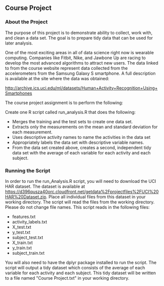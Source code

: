 ## Course Project

### About the Project
The purpose of this project is to demonstrate ability to collect, work with, and clean a data set. The goal is to prepare tidy data that can be used for later analysis. 

One of the most exciting areas in all of data science right now is wearable computing. Companies like Fitbit, Nike, and Jawbone Up are racing to develop the most advanced algorithms to attract new users. The data linked to from the course website represent data collected from the accelerometers from the Samsung Galaxy S smartphone. A full description is available at the site where the data was obtained: 

http://archive.ics.uci.edu/ml/datasets/Human+Activity+Recognition+Using+Smartphones 

The course project assignment is to perform the following:

Create one R script called run_analysis.R that does the following:

+ Merges the training and the test sets to create one data set.
+ Extracts only the measurements on the mean and standard deviation for each measurement. 
+ Uses descriptive activity names to name the activities in the data set
+ Appropriately labels the data set with descriptive variable names. 
+ From the data set created above, creates a second, independent tidy data set with the average of each variable for each activity and each subject.

### Running the Script
In order to run the run_Analysis.R script, you will need to download the UCI HAR dataset.  The dataset is available at https://d396qusza40orc.cloudfront.net/getdata%2Fprojectfiles%2FUCI%20HAR%20Dataset.zip.  Place all individual files from this dataset in your working directory.  The script will read the files from the working directory.  Please do not change file names.  This script reads in the following files:
+ features.txt
+ activity_labels.txt
+ X_test.txt
+ y_test.txt
+ subject_test.txt
+ X_train.txt
+ y_train.txt
+ subject_train.txt

You will also need to have the dplyr package installed to run the script.  The script will output a tidy dataset which consists of the average of each variable for each activity and each subject.  This tidy dataset will be written to a file named "Course Project.txt" in your working directory.  

